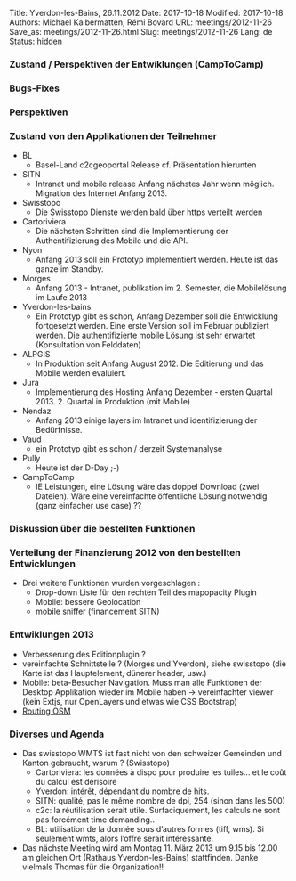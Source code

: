 Title: Yverdon-les-Bains, 26.11.2012 
Date: 2017-10-18
Modified: 2017-10-18
Authors: Michael Kalbermatten, Rémi Bovard
URL: meetings/2012-11-26
Save_as: meetings/2012-11-26.html
Slug: meetings/2012-11-26
Lang: de
Status: hidden

### Zustand / Perspektiven der Entwiklungen (CampToCamp)



### Bugs-Fixes



### Perspektiven



### Zustand von den Applikationen der Teilnehmer

* BL
    * Basel-Land c2cgeoportal Release cf. Präsentation  hierunten
* SITN
    * Intranet und mobile release Anfang nächstes Jahr wenn möglich. Migration des Internet Anfang 2013.
* Swisstopo
    * Die Swisstopo Dienste werden bald über https verteilt werden
* Cartoriviera
    * Die nächsten Schritten sind die Implementierung der Authentifizierung des Mobile und die API.
* Nyon
    * Anfang 2013 soll ein Prototyp implementiert werden. Heute ist das ganze im Standby.
* Morges
    * Anfang 2013 - Intranet, publikation im 2. Semester, die Mobilelösung im Laufe 2013
* Yverdon-les-bains
    * Ein Prototyp gibt es schon, Anfang Dezember soll die Entwicklung fortgesetzt werden. Eine erste Version soll im Februar publiziert werden. Die authentifizierte mobile Lösung ist sehr erwartet (Konsultation von Felddaten)
* ALPGIS
    * In Produktion seit Anfang August 2012. Die Editierung und das Mobile werden evaluiert.
* Jura
    * Implementierung des Hosting Anfang Dezember - ersten Quartal 2013. 2. Quartal in Produktion (mit Mobile)
* Nendaz
    * Anfang 2013 einige layers im Intranet und identifizierung der Bedürfnisse.
* Vaud
    * ein Prototyp gibt es schon / derzeit Systemanalyse
* Pully
    * Heute ist der D-Day ;-)
* CampToCamp
    * IE Leistungen, eine Lösung wäre das doppel Download (zwei Dateien). Wäre eine vereinfachte öffentliche Lösung notwendig (ganz einfacher use case) ??

### Diskussion über die bestellten Funktionen



### Verteilung der Finanzierung 2012 von den bestellten Entwicklungen

* Drei weitere Funktionen wurden vorgeschlagen :
    * Drop-down Liste für den rechten Teil des mapopacity Plugin
    * Mobile: bessere Geolocation
    * mobile sniffer (financement SITN)

### Entwiklungen 2013

* Verbesserung des Editionplugin ?
* vereinfachte Schnittstelle ? (Morges und Yverdon), siehe swisstopo (die Karte ist das Hauptelement, dünerer header, usw.)
* Mobile: beta-Besucher Navigation. Muss man alle Funktionen der Desktop Applikation wieder im Mobile haben -> vereinfachter viewer (kein Extjs, nur OpenLayers und etwas wie CSS Bootstrap)
* [Routing OSM](http://map.project-osrm.org/)

### Diverses und Agenda

* Das swisstopo WMTS ist fast nicht von den schweizer Gemeinden und Kanton gebraucht, warum ? (Swisstopo)
    * Cartoriviera: les données à dispo pour produire les tuiles... et le coût du calcul est dérisoire
    * Yverdon: intérêt, dépendant du nombre de hits.
    * SITN: qualité, pas le même nombre de dpi, 254 (sinon dans les 500)
    * c2c: la réutilisation serait utile. Surfaciquement, les calculs ne sont pas forcément time demanding..
    * BL: utilisation de la donnée sous d’autres formes (tiff, wms). Si seulement wmts, alors l’offre serait intéressante.
* Das nächste Meeting wird am Montag 11. März 2013 um 9.15 bis 12.00 am gleichen Ort (Rathaus Yverdon-les-Bains) stattfinden. Danke vielmals Thomas für die Organization!!
